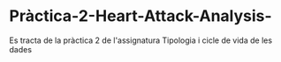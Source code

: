 # Pràctica-2-Heart-Attack-Analysis-
Es tracta de la pràctica 2 de l'assignatura Tipologia i cicle de vida de les dades
